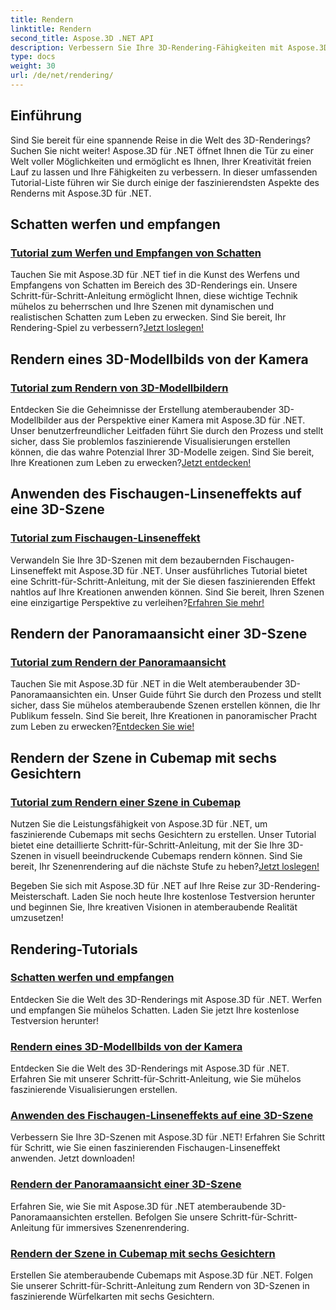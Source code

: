 ```yaml
---
title: Rendern
linktitle: Rendern
second_title: Aspose.3D .NET API
description: Verbessern Sie Ihre 3D-Rendering-Fähigkeiten mit Aspose.3D für .NET! Werfen Sie Schatten, erstellen Sie fesselnde Visualisierungen, wenden Sie Fischaugen-Linseneffekte an und vieles mehr.
type: docs
weight: 30
url: /de/net/rendering/
---
```

## Einführung

Sind Sie bereit für eine spannende Reise in die Welt des 3D-Renderings? Suchen Sie nicht weiter! Aspose.3D für .NET öffnet Ihnen die Tür zu einer Welt voller Möglichkeiten und ermöglicht es Ihnen, Ihrer Kreativität freien Lauf zu lassen und Ihre Fähigkeiten zu verbessern. In dieser umfassenden Tutorial-Liste führen wir Sie durch einige der faszinierendsten Aspekte des Renderns mit Aspose.3D für .NET.

## Schatten werfen und empfangen
### [Tutorial zum Werfen und Empfangen von Schatten](./cast-receive-shadows/)
 Tauchen Sie mit Aspose.3D für .NET tief in die Kunst des Werfens und Empfangens von Schatten im Bereich des 3D-Renderings ein. Unsere Schritt-für-Schritt-Anleitung ermöglicht Ihnen, diese wichtige Technik mühelos zu beherrschen und Ihre Szenen mit dynamischen und realistischen Schatten zum Leben zu erwecken. Sind Sie bereit, Ihr Rendering-Spiel zu verbessern?[Jetzt loslegen!](./cast-receive-shadows/)

## Rendern eines 3D-Modellbilds von der Kamera
### [Tutorial zum Rendern von 3D-Modellbildern](./render-3d-model-image/)
Entdecken Sie die Geheimnisse der Erstellung atemberaubender 3D-Modellbilder aus der Perspektive einer Kamera mit Aspose.3D für .NET. Unser benutzerfreundlicher Leitfaden führt Sie durch den Prozess und stellt sicher, dass Sie problemlos faszinierende Visualisierungen erstellen können, die das wahre Potenzial Ihrer 3D-Modelle zeigen. Sind Sie bereit, Ihre Kreationen zum Leben zu erwecken?[Jetzt entdecken!](./render-3d-model-image/)

## Anwenden des Fischaugen-Linseneffekts auf eine 3D-Szene
### [Tutorial zum Fischaugen-Linseneffekt](./fisheye-lens-effect-3d-scene/)
 Verwandeln Sie Ihre 3D-Szenen mit dem bezaubernden Fischaugen-Linseneffekt mit Aspose.3D für .NET. Unser ausführliches Tutorial bietet eine Schritt-für-Schritt-Anleitung, mit der Sie diesen faszinierenden Effekt nahtlos auf Ihre Kreationen anwenden können. Sind Sie bereit, Ihren Szenen eine einzigartige Perspektive zu verleihen?[Erfahren Sie mehr!](./fisheye-lens-effect-3d-scene/)

## Rendern der Panoramaansicht einer 3D-Szene
### [Tutorial zum Rendern der Panoramaansicht](./render-panorama-view/)
Tauchen Sie mit Aspose.3D für .NET in die Welt atemberaubender 3D-Panoramaansichten ein. Unser Guide führt Sie durch den Prozess und stellt sicher, dass Sie mühelos atemberaubende Szenen erstellen können, die Ihr Publikum fesseln. Sind Sie bereit, Ihre Kreationen in panoramischer Pracht zum Leben zu erwecken?[Entdecken Sie wie!](./render-panorama-view/)

## Rendern der Szene in Cubemap mit sechs Gesichtern
### [Tutorial zum Rendern einer Szene in Cubemap](./render-scene-cubemap/)
 Nutzen Sie die Leistungsfähigkeit von Aspose.3D für .NET, um faszinierende Cubemaps mit sechs Gesichtern zu erstellen. Unser Tutorial bietet eine detaillierte Schritt-für-Schritt-Anleitung, mit der Sie Ihre 3D-Szenen in visuell beeindruckende Cubemaps rendern können. Sind Sie bereit, Ihr Szenenrendering auf die nächste Stufe zu heben?[Jetzt loslegen!](./render-scene-cubemap/)

Begeben Sie sich mit Aspose.3D für .NET auf Ihre Reise zur 3D-Rendering-Meisterschaft. Laden Sie noch heute Ihre kostenlose Testversion herunter und beginnen Sie, Ihre kreativen Visionen in atemberaubende Realität umzusetzen!
## Rendering-Tutorials
### [Schatten werfen und empfangen](./cast-receive-shadows/)
Entdecken Sie die Welt des 3D-Renderings mit Aspose.3D für .NET. Werfen und empfangen Sie mühelos Schatten. Laden Sie jetzt Ihre kostenlose Testversion herunter!
### [Rendern eines 3D-Modellbilds von der Kamera](./render-3d-model-image/)
Entdecken Sie die Welt des 3D-Renderings mit Aspose.3D für .NET. Erfahren Sie mit unserer Schritt-für-Schritt-Anleitung, wie Sie mühelos faszinierende Visualisierungen erstellen.
### [Anwenden des Fischaugen-Linseneffekts auf eine 3D-Szene](./fisheye-lens-effect-3d-scene/)
Verbessern Sie Ihre 3D-Szenen mit Aspose.3D für .NET! Erfahren Sie Schritt für Schritt, wie Sie einen faszinierenden Fischaugen-Linseneffekt anwenden. Jetzt downloaden!
### [Rendern der Panoramaansicht einer 3D-Szene](./render-panorama-view/)
Erfahren Sie, wie Sie mit Aspose.3D für .NET atemberaubende 3D-Panoramaansichten erstellen. Befolgen Sie unsere Schritt-für-Schritt-Anleitung für immersives Szenenrendering.
### [Rendern der Szene in Cubemap mit sechs Gesichtern](./render-scene-cubemap/)
Erstellen Sie atemberaubende Cubemaps mit Aspose.3D für .NET. Folgen Sie unserer Schritt-für-Schritt-Anleitung zum Rendern von 3D-Szenen in faszinierende Würfelkarten mit sechs Gesichtern.